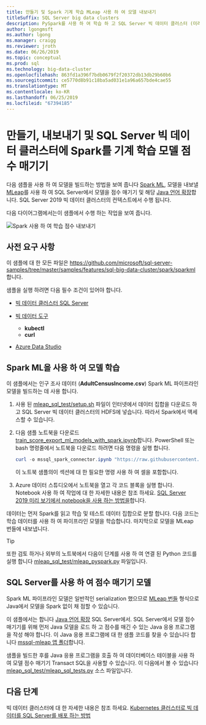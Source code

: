 ```yaml
---
title: 만들기 및 Spark 기계 학습 MLeap 사용 하 여 모델 내보내기
titleSuffix: SQL Server big data clusters
description: PySpark를 사용 하 여 학습 하 고 SQL Server 빅 데이터 클러스터 (미리 보기)에서 Spark를 사용 하 여 기계 학습 모델을 만듭니다. MLeap를 사용 하 여 내보내고 SQL Server에서 Java 사용 하 여 모델을 점수 매기기입니다.
author: lgongmsft
ms.author: lgong
ms.manager: craigg
ms.reviewer: jroth
ms.date: 06/26/2019
ms.topic: conceptual
ms.prod: sql
ms.technology: big-data-cluster
ms.openlocfilehash: 863fd1a396f7bdb0679f2f20372db13db29b60b6
ms.sourcegitcommit: ce5770d8b91c18ba5ad031e1a96a657bde4cae55
ms.translationtype: MT
ms.contentlocale: ko-KR
ms.lasthandoff: 06/25/2019
ms.locfileid: "67394185"
---
```

# <a name="create-export-and-score-spark-machine-learning-models-on-sql-server-big-data-clusters"></a>만들기, 내보내기 및 SQL Server 빅 데이터 클러스터에 Spark를 기계 학습 모델 점수 매기기

다음 샘플을 사용 하 여 모델을 빌드하는 방법을 보여 줍니다 [Spark ML](https://spark.apache.org/docs/latest/ml-guide.html), 모델을 내보낼 [MLeap](http://mleap-docs.combust.ml/)를 사용 하 여 SQL Server에서 모델을 점수 매기기 및 해당 [Java 언어 확장](../language-extensions/language-extensions-overview.md)합니다. SQL Server 2019 빅 데이터 클러스터의 컨텍스트에서 수행 됩니다.

다음 다이어그램에서는이 샘플에서 수행 하는 작업을 보여 줍니다.

![Spark 사용 하 여 학습 점수 내보내기](./media/spark-create-machine-learning-model/train-score-export-with-spark.png)

## <a name="prerequisites"></a>사전 요구 사항

이 샘플에 대 한 모든 파일은 [ https://github.com/microsoft/sql-server-samples/tree/master/samples/features/sql-big-data-cluster/spark/sparkml ](https://github.com/microsoft/sql-server-samples/tree/master/samples/features/sql-big-data-cluster/spark/sparkml)합니다.

샘플을 실행 하려면 다음 필수 조건이 있어야 합니다.

- [빅 데이터 클러스터 SQL Server](deploy-get-started.md)

- [빅 데이터 도구](deploy-big-data-tools.md)
   - **kubectl**
   - **curl**

- [Azure Data Studio](../azure-data-studio/download.md)

## <a name="model-training-with-spark-ml"></a>Spark ML을 사용 하 여 모델 학습

이 샘플에서는 인구 조사 데이터 (**AdultCensusIncome.csv**) Spark ML 파이프라인 모델을 빌드하는 데 사용 합니다.

1. 사용 된 [mleap_sql_test/setup.sh](https://github.com/microsoft/sql-server-samples/blob/master/samples/features/sql-big-data-cluster/spark/sparklm/mleap_sql_test/setup.sh) 파일이 인터넷에서 데이터 집합을 다운로드 하 고 SQL Server 빅 데이터 클러스터의 HDFS에 넣습니다. 따라서 Spark에서 액세스할 수 있습니다.

1. 다음 샘플 노트북을 다운로드 [train_score_export_ml_models_with_spark.ipynb](https://github.com/microsoft/sql-server-samples/blob/master/samples/features/sql-big-data-cluster/spark/sparkml/train_score_export_ml_models_with_spark.ipynb)합니다. PowerShell 또는 bash 명령줄에서 노트북을 다운로드 하려면 다음 명령을 실행 합니다.

   ```PowerShell
   curl -o mssql_spark_connector.ipynb "https://raw.githubusercontent.com/microsoft/sql-server-samples/master/samples/features/sql-big-data-cluster/spark/sparkml/train_score_export_ml_models_with_spark.ipynb"
   ```

   이 노트북 샘플의이 섹션에 대 한 필요한 명령 사용 하 여 셀을 포함합니다.

1. Azure 데이터 스튜디오에서 노트북을 열고 각 코드 블록을 실행 합니다. Notebook 사용 하 여 작업에 대 한 자세한 내용은 참조 하세요. [SQL Server 2019 미리 보기에서 notebook을 사용 하는 방법을](notebooks-guidance.md)합니다.

데이터는 먼저 Spark를 읽고 학습 및 테스트 데이터 집합으로 분할 합니다. 다음 코드는 학습 데이터를 사용 하 여 파이프라인 모델을 학습합니다. 마지막으로 모델을 MLeap 번들에 내보냅니다.

> [!TIP]
> 또한 검토 하거나 외부의 노트북에서 다음이 단계를 사용 하 여 연결 된 Python 코드를 실행 합니다 [mleap_sql_test/mleap_pyspark.py](https://github.com/microsoft/sql-server-samples/blob/master/samples/features/sql-big-data-cluster/spark/sparklm/mleap_sql_test/mleap_pyspark.py) 파일입니다.

## <a name="model-scoring-with-sql-server"></a>SQL Server를 사용 하 여 점수 매기기 모델

Spark ML 파이프라인 모델은 일반적인 serialization 했으므로 [MLeap 번들](http://mleap-docs.combust.ml/core-concepts/mleap-bundles.html) 형식으로 Java에서 모델을 Spark 없이 채 점할 수 있습니다. 

이 샘플에서는 합니다 [Java 언어 확장](../language-extensions/language-extensions-overview.md) SQL Server에서. SQL Server에서 모델 점수 매기기를 위해 먼저 Java 모델을 로드 하 고 점수를 매긴 수 있는 Java 응용 프로그램을 작성 해야 합니다. 이 Java 응용 프로그램에 대 한 샘플 코드를 찾을 수 있습니다 합니다 [mssql-mleap 앱 폴더](https://github.com/microsoft/sql-server-samples/blob/master/samples/features/sql-big-data-cluster/spark/sparklm/mssql-mleap-app)합니다.

샘플을 빌드한 후를 Java 응용 프로그램을 호출 하 여 데이터베이스 테이블을 사용 하 여 모델 점수 매기기 Transact SQL을 사용할 수 있습니다. 이 다음에서 볼 수 있습니다 [mleap_sql_test/mleap_sql_tests.py](https://github.com/microsoft/sql-server-samples/blob/master/samples/features/sql-big-data-cluster/spark/sparklm/mleap_sql_test/mleap_sql_tests.py) 소스 파일입니다.

## <a name="next-steps"></a>다음 단계

빅 데이터 클러스터에 대 한 자세한 내용은 참조 하세요. [Kubernetes 클러스터로 빅 데이터를 SQL Server를 배포 하는 방법](deployment-guidance.md)
